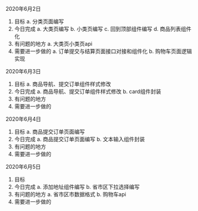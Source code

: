 
2020年6月2日
1. 目标
    a. 分类页面编写
2. 今日完成
    a. 大类页编写
    b. 小类页编写
    c. 回到顶部组件编写
    d. 商品列表组件化
3. 有问题的地方
     a. 大类页小类页api
4. 需要进一步做的
    a. 订单提交与结算页面接口对接和组件化
    b. 购物车页面逻辑实现


2020年6月3日
1. 目标
    a. 商品导航、提交订单组件样式修改
2. 今日完成
    a. 商品导航、提交订单组件样式修改
    b. card组件封装
3. 有问题的地方
4. 需要进一步做的

2020年6月4日
1. 目标
    a. 商品提交订单页面编写
2. 今日完成
    a. 商品提交订单页面编写
    b. 文本输入组件封装
3. 有问题的地方
4. 需要进一步做的

2020年6月5日
1. 目标
2. 今日完成
    a. 添加地址组件编写
    b. 省市区下拉选择编写
3. 有问题的地方
    a. 省市区市数据格式
    b. 购物车api
4. 需要进一步做的
